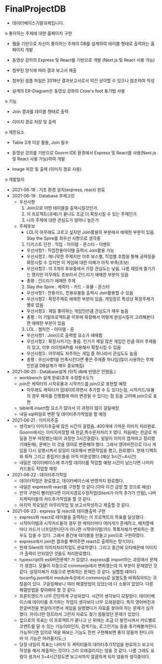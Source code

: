 # FinalProjectDB
- 데이터베이스기말과제입니다.

o 좋아하는 주제에 대한 홈페이지 구현

- 웹을 기반으로 자신이 좋아하는 주제의 DB를 설계하여 테이블 형태로 출력하는 홈페이지 개발

- 동영상 강의의 Express 및 React를 기반으로 개발 (Next.js 및 React 사용 가능)

- 첨부된 양식에 따라 결과 보고서 제출

- 첨부된 샘플 파일은 2019년 결과보고서로서 약간 상이할 수 있으나 참조하여 작성

- 설계의 ER-Diagram은 동영상 강좌의 Crow's foot 표기법 사용



o 기능 

- Join 결과를 테이블 형태로 출력

- 이미지 경로 저장 및 출력 



o 제한요소 

- Table 3개 이상 활용, Join 필수 

- 동영상 강의를 기반으로 Goorm IDE 환경에서 Express 및 React를 사용(Next.js 및 React 사용 가능)하여 개발

- Image 저장 및 출력 (이미지 경로 사용)

o 개발일지
- 2021-06-18 : 기초 환경 설치(express, react) 완료
- 2021-06-19 : Database 주제고민
  - 우선사항
    1. Join으로 어떤 테이블을 출력시킬것인가.
	2. 이 프로젝트(과제)가 끝나도 조금 더 확장시킬 수 있는 주제인가.
	3. 나의 주제에 대한 관심도가 얼마나 높은가
  - 주제후보
    - LOL이 아무래도 고르고 싶지만 Join활용의 부분에서 애매한 부분이 있음. Slay the Spire를 최우선 사항으로 생각중
    1. 다키스트 던전 : 직업 - 아이템 - 몬스터 - 이벤트
	  - 우선사항1 : 직업전용아이템 출력시 Join활용 가능
	  - 우선사항2 : 매니악한 주제지만 이후 보스별, 직업별 조합을 통해 공략등을 확장시킬 수 있지만 이 게임에 대한 이해가 아직 부족(초보)
	  - 우선사항3 : 이 3개의 후보중에서 가장 관심도는 낮음. 나름 재밌게 즐기기는 했지만 아무래도 초보라서 건드리기 애매한 부분이 있음
	  - 총평 : 건드리기 애매한 주제
    2. Slay the Spire : 케릭터 - 카드 - 유물 - 몬스터
	  - 우선사항1 : 전용카드, 전용유물을 출력시 Join활용할 수 있음
	  - 우선사항2 : 확장주제로 애매한 부분이 있음. 게임장르 특성상 확장주제가 별로 없음
	  - 우선사항3 : 제일 좋아하는 게임인만큼 관심도가 매우 높음
	  - 총평 : 이 기말프로젝트끝 이후에 확장해서 어떻게 완성시킬지 고려해본다면 애매한 부분이 있음
	3. LOL : 챔피언 - 아이템 - 룬
	  - 우선사항1 : Join으로 출력할 요소가 애매함
	  - 우선사항2 : 확장시키기는 좋음. 인기가 제일 많은 게임인 만큼 여러 주제들이 있고, 이후 라이엇API를 사용해서 확장시킬 수 있음
	  - 우선사항3 : 아무래도 자주하는 게임 중 하나라서 관심도도 높음
	  - 총평 : 우선사항1을 만족시킨다면 좋은 주제중 하나임(많이 사용하는 주제인만큼 DB설계가 매우 중요해짐)
- 2021-06-20 : Database설계 (아직 db에 반영은 안했음.)
  - workbench 설계 완료(추후 수정할수도?)
  - join은 케릭터의 시작유물과 시작카드를 join으로 표현할 예정
    - 아무래도 케릭터가 업데이트하면서 추가할 수 도 있다는점, 시작카드/유물의 경우 패치를 진행함에 따라 변경될 수 있다는 점 등을 고려해 join으로 표현
  - table에 insert할 요소가 많아서 이 과정이 많이 걸릴예정
  - 내일 sql파일로 변환 및 데이터추가작업을 할 예정
- 2021-06-21 : 이미지추출
  - 생각보다 이미지추출에 많은 시간이 걸렸음. 400개에 가까운 이미지 처리완료. Goorm에서는 이미지저장할 때 한글,특수문자처리 X 였다. 처음에는 한글로 파일을 전부 저장했는데(이 과정만 3시간걸렸다. 일일이 이미지 캡쳐따고 정리했기때문에), 문제는 이 것을 영어로 변환해야 했다. 그래서 영어버전으로 다시 게임을 다시 실행시켜서 일일이 대조해서 변환작업을 했고, 완료했다. 현재 디펙트와 와쳐 그리고 중립카드들을 아직 미완성했다.(예상 3시간~4시간)
  - 내일은 데이터베이스에 추가할 데이터를 작업할 예정 시간이 남는다면 나머지 카드들도 작업할 예정
- 2021-06-22 : 데이터추가작업
  - 데이터작업은 완료했고, 데이터베이스에 반영까지 완료했다. 
  - 내일은 express와 react를 구현할 것 같다.(아마 이건 금방 할 것으로 예상)
  - 만약 구현이 빨리된다면 이미지경로수정작업(Silent가 아직 추가가 안됨), 나머지케릭터들의 카드추가작업을 할 것 같다.
  - 마지막 목요일은 마무리작업 및 보고서작성하고 제출할 것 같다.
- 2021-06-23 : express 및 react로 테이블출력 구현
  - express와 react로 테이블을 출력하는 이 프로젝트의 목표를 달성했다.
  - 시작아이템과 시작카드들의 경우 한 케릭터마다 여러개가 존재하고, 패치할때마다 카드가 너프당한다던가 아니면 시작아이템/카드 목록자체가 변화하는 경우도 있을 수 있다. 그래서 중간에 테이블을 만들고 join으로 구현하였다.
  - express에서 join한 결과를 뿌려주면 react로 출력하는 방식이다.
  - 현재 Silent의 이미지처리작업도 완료하였다. 그리고 중간에 오타때문에 이미지가 출력이 안되었던 것들도 처리완료했다.
  - typescript의 es6버전문제? 가 있었다. express를 import하는 과정에서 문제가 생겼다. 모듈이 자동으로 commonjs에서 변화했는데 이 부분이 문제였던 것 같다. 설정자체가 자동으로 변화하는 문제인 것 같다. 실핼할 때마다 tsconfig.json에서 module속성에서 commonjs로 실행도중 바꿔줘야되는 귀찮음이 있다. 구글링해보니 여러 해결방법이 있었는데 다 소용이 없었다. 다른 해결방법을 찾아봐야 할 것 같다.
  - 프론트엔드가 너무 간단하게 구성되었다. 시간이 생각보다 모잘랐다. 데이터베이스에 데이터를 추가하는 작업이 생각보다 너무 오래걸렸다. 특히 영어버전과 한글버전을 번갈아가면서 게임을 실행했다가 자료를 찾아야 하는 문제가 심각했다. 마이너한 장르라서 그런지 자료도 찾기 힘들었던 문제가 있었다.
  - 앞으로의 목표는 이 프로젝트가 끝나고 난 뒤에는 조금 더 발전시켜서 카드별로 코멘트를 달 수 있는 기능이라던지, 검색기능, 로그인기능 등을 추가해볼까한다. 가능하다면 임의로 덱을 짜보는 기능도 한번 구현해보면 좋지 않을까 한다.(아마 이 기능은 어려울지도;;)
  - 당장 내일의 목표는 나머지 두 케릭터들의 데이터추가작업을 완료하고 보고서작성을 해서 제출하는 것이다.그리 오래걸리지는 않을 것 같다. 나름 그래도 요령이 생겨서 3~4시간정도면 보고서까지 깔끔하게 되지 않을까 생각중이다.